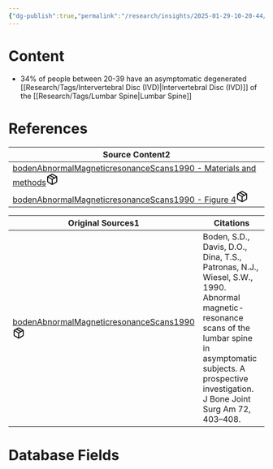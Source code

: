 ```yaml
---
{"dg-publish":true,"permalink":"/research/insights/2025-01-29-10-20-44/","updated":"2025-01-29T10:20:44-05:00"}
---
```


# Content
- 34% of people between 20-39 have an asymptomatic degenerated [[Research/Tags/Intervertebral Disc (IVD)\|Intervertebral Disc (IVD)]] of the [[Research/Tags/Lumbar Spine\|Lumbar Spine]]
# References
<div><table class="dataview table-view-table"><thead class="table-view-thead"><tr class="table-view-tr-header"><th class="table-view-th"><span>Source Content</span><span class="dataview small-text">2</span></th></tr></thead><tbody class="table-view-tbody"><tr><td><span><a data-tooltip-position="top" aria-label="Research/Source Content/bodenAbnormalMagneticresonanceScans1990 - Materials and methods.md" data-href="Research/Source Content/bodenAbnormalMagneticresonanceScans1990 - Materials and methods.md" href="Research/Source Content/bodenAbnormalMagneticresonanceScans1990 - Materials and methods.md" class="internal-link" target="_blank" rel="noopener nofollow" fileclass-name="Research Links">bodenAbnormalMagneticresonanceScans1990 - Materials and methods</a><a class="metadata-menu fileclass-icon"><svg xmlns="http://www.w3.org/2000/svg" width="24" height="24" viewBox="0 0 24 24" fill="none" stroke="currentColor" stroke-width="2" stroke-linecap="round" stroke-linejoin="round" class="svg-icon lucide-package"><path d="m7.5 4.27 9 5.15"></path><path d="M21 8a2 2 0 0 0-1-1.73l-7-4a2 2 0 0 0-2 0l-7 4A2 2 0 0 0 3 8v8a2 2 0 0 0 1 1.73l7 4a2 2 0 0 0 2 0l7-4A2 2 0 0 0 21 16Z"></path><path d="m3.3 7 8.7 5 8.7-5"></path><path d="M12 22V12"></path></svg></a></span></td></tr><tr><td><span><a data-tooltip-position="top" aria-label="Research/Source Content/bodenAbnormalMagneticresonanceScans1990 - Figure 4.md" data-href="Research/Source Content/bodenAbnormalMagneticresonanceScans1990 - Figure 4.md" href="Research/Source Content/bodenAbnormalMagneticresonanceScans1990 - Figure 4.md" class="internal-link" target="_blank" rel="noopener nofollow" fileclass-name="Research Links">bodenAbnormalMagneticresonanceScans1990 - Figure 4</a><a class="metadata-menu fileclass-icon"><svg xmlns="http://www.w3.org/2000/svg" width="24" height="24" viewBox="0 0 24 24" fill="none" stroke="currentColor" stroke-width="2" stroke-linecap="round" stroke-linejoin="round" class="svg-icon lucide-package"><path d="m7.5 4.27 9 5.15"></path><path d="M21 8a2 2 0 0 0-1-1.73l-7-4a2 2 0 0 0-2 0l-7 4A2 2 0 0 0 3 8v8a2 2 0 0 0 1 1.73l7 4a2 2 0 0 0 2 0l7-4A2 2 0 0 0 21 16Z"></path><path d="m3.3 7 8.7 5 8.7-5"></path><path d="M12 22V12"></path></svg></a></span></td></tr></tbody></table></div><div><table class="dataview table-view-table"><thead class="table-view-thead"><tr class="table-view-tr-header"><th class="table-view-th"><span>Original Sources</span><span class="dataview small-text">1</span></th><th class="table-view-th"><span>Citations</span></th></tr></thead><tbody class="table-view-tbody"><tr><td><span><a data-tooltip-position="top" aria-label="Research/Evidence Sources/bodenAbnormalMagneticresonanceScans1990.md" data-href="Research/Evidence Sources/bodenAbnormalMagneticresonanceScans1990.md" href="Research/Evidence Sources/bodenAbnormalMagneticresonanceScans1990.md" class="internal-link" target="_blank" rel="noopener nofollow" fileclass-name="Research Links">bodenAbnormalMagneticresonanceScans1990</a><a class="metadata-menu fileclass-icon"><svg xmlns="http://www.w3.org/2000/svg" width="24" height="24" viewBox="0 0 24 24" fill="none" stroke="currentColor" stroke-width="2" stroke-linecap="round" stroke-linejoin="round" class="svg-icon lucide-package"><path d="m7.5 4.27 9 5.15"></path><path d="M21 8a2 2 0 0 0-1-1.73l-7-4a2 2 0 0 0-2 0l-7 4A2 2 0 0 0 3 8v8a2 2 0 0 0 1 1.73l7 4a2 2 0 0 0 2 0l7-4A2 2 0 0 0 21 16Z"></path><path d="m3.3 7 8.7 5 8.7-5"></path><path d="M12 22V12"></path></svg></a></span></td><td><span>Boden, S.D., Davis, D.O., Dina, T.S., Patronas, N.J., Wiesel, S.W., 1990. Abnormal magnetic-resonance scans of the lumbar spine in asymptomatic subjects. A prospective investigation. J Bone Joint Surg Am 72, 403–408.</span></td></tr></tbody></table></div>

# Database Fields